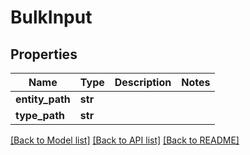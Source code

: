 # BulkInput

## Properties
Name | Type | Description | Notes
------------ | ------------- | ------------- | -------------
**entity_path** | **str** |  | 
**type_path** | **str** |  | 

[[Back to Model list]](../README.md#documentation-for-models) [[Back to API list]](../README.md#documentation-for-api-endpoints) [[Back to README]](../README.md)

